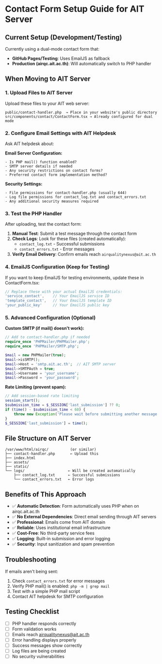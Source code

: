 # Contact Form Setup Guide for AIT Server

## Current Setup (Development/Testing)
Currently using a dual-mode contact form that:
- **GitHub Pages/Testing**: Uses EmailJS as fallback
- **Production (airqc.ait.ac.th)**: Will automatically switch to PHP handler

## When Moving to AIT Server

### 1. Upload Files to AIT Server
Upload these files to your AIT web server:
```
public/contact-handler.php  → Place in your website's public directory
src/components/contact/ContactForm.tsx → Already configured for dual mode
```

### 2. Configure Email Settings with AIT Helpdesk
Ask AIT helpdesk about:

**Email Server Configuration:**
```
- Is PHP mail() function enabled?
- SMTP server details if needed
- Any security restrictions on contact forms?
- Preferred contact form implementation method?
```

**Security Settings:**
```
- File permissions for contact-handler.php (usually 644)
- Log file permissions for contact_log.txt and contact_errors.txt
- Any additional security measures required
```

### 3. Test the PHP Handler
After uploading, test the contact form:

1. **Manual Test**: Submit a test message through the contact form
2. **Check Logs**: Look for these files (created automatically):
   - `contact_log.txt` - Successful submissions
   - `contact_errors.txt` - Error messages
3. **Verify Email Delivery**: Confirm emails reach `airqualitynexus@ait.ac.th`

### 4. EmailJS Configuration (Keep for Testing)
If you want to keep EmailJS for testing environments, update these in ContactForm.tsx:

```typescript
// Replace these with your actual EmailJS credentials:
'service_contact',    // Your EmailJS service ID
'template_contact',   // Your EmailJS template ID  
'your_public_key'     // Your EmailJS public key
```

### 5. Advanced Configuration (Optional)

**Custom SMTP (if mail() doesn't work):**
```php
// Add to contact-handler.php if needed
require_once 'PHPMailer/PHPMailer.php';
require_once 'PHPMailer/SMTP.php';

$mail = new PHPMailer(true);
$mail->isSMTP();
$mail->Host = 'smtp.ait.ac.th';  // AIT SMTP server
$mail->SMTPAuth = true;
$mail->Username = 'your_username';
$mail->Password = 'your_password';
```

**Rate Limiting (prevent spam):**
```php
// Add session-based rate limiting
session_start();
$submission_time = $_SESSION['last_submission'] ?? 0;
if (time() - $submission_time < 60) {
    throw new Exception('Please wait before submitting another message');
}
$_SESSION['last_submission'] = time();
```

## File Structure on AIT Server
```
/var/www/html/airqc/          (or similar)
├── contact-handler.php       ← Upload this
├── index.html               
├── assets/
├── static/
└── logs/                    ← Will be created automatically
    ├── contact_log.txt      ← Successful submissions
    └── contact_errors.txt   ← Error logs
```

## Benefits of This Approach
- ✅ **Automatic Detection**: Form automatically uses PHP when on airqc.ait.ac.th
- ✅ **No External Dependencies**: Direct email sending through AIT servers
- ✅ **Professional**: Emails come from AIT domain
- ✅ **Reliable**: Uses institutional email infrastructure
- ✅ **Cost-Free**: No third-party service fees
- ✅ **Logging**: Built-in submission and error logging
- ✅ **Security**: Input sanitization and spam prevention

## Troubleshooting
If emails aren't being sent:
1. Check `contact_errors.txt` for error messages
2. Verify PHP mail() is enabled: `php -m | grep mail`
3. Test with a simple PHP mail script
4. Contact AIT helpdesk for SMTP configuration

## Testing Checklist
- [ ] PHP handler responds correctly
- [ ] Form validation works
- [ ] Emails reach airqualitynexus@ait.ac.th
- [ ] Error handling displays properly  
- [ ] Success messages show correctly
- [ ] Log files are being created
- [ ] No security vulnerabilities
